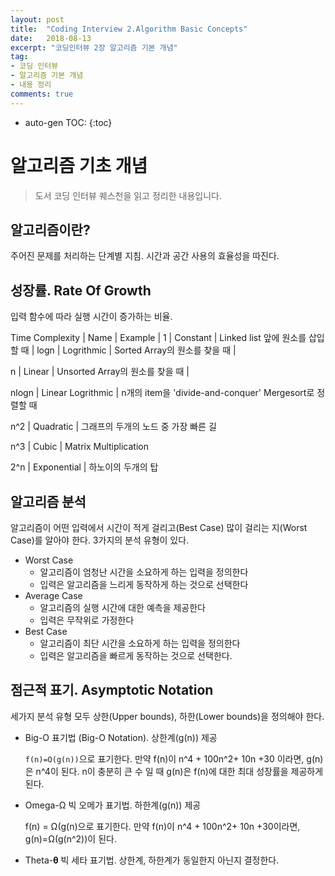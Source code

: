 ```yaml
---
layout: post
title:  "Coding Interview 2.Algorithm Basic Concepts"
date:   2018-08-13
excerpt: "코딩인터뷰 2장 알고리즘 기본 개념"
tag:
- 코딩 인터뷰
- 알고리즘 기본 개념
- 내용 정리
comments: true
---
```

* auto-gen TOC:
{:toc}

# 알고리즘 기초 개념

> 도서 코딩 인터뷰 퀘스천을 읽고 정리한 내용입니다.

## 알고리즘이란?

주어진 문제를 처리하는 단계별 지침. 시간과 공간 사용의 효율성을 따진다.

## 성장률. Rate Of Growth

입력 함수에 따라 실행 시간이 증가하는 비율.

Time Complexity | Name | Example |
1 | Constant | Linked list 앞에 원소를 삽입할 때  |
logn | Logrithmic | Sorted Array의 원소를 찾을 때 |

n | Linear | Unsorted Array의 원소를 찾을 때 |

nlogn | Linear Logrithmic | n개의 item을 'divide-and-conquer' Mergesort로 정렬할 때

n^2 | Quadratic | 그래프의 두개의 노드 중 가장 빠른 길

n^3 | Cubic | Matrix Multiplication

2^n | Exponential | 하노이의 두개의 탑

## 알고리즘 분석

알고리즘이 어떤 입력에서 시간이 적게 걸리고(Best Case) 많이 걸리는 지(Worst Case)를 알아야 한다. 3가지의 분석 유형이 있다.

- Worst Case
  - 알고리즘이 엄청난 시간을 소요하게 하는 입력을 정의한다
  - 입력은 알고리즘을 느리게 동작하게 하는 것으로 선택한다
- Average Case
  - 알고리즘의 실행 시간에 대한 예측을 제공한다
  - 입력은 무작위로 가정한다
- Best Case
  - 알고리즘이 최단 시간을 소요하게 하는 입력을 정의한다
  - 입력은 알고리즘을 빠르게 동작하는 것으로 선택한다.

## 점근적 표기. Asymptotic Notation

세가지 분석 유형 모두 상한(Upper bounds), 하한(Lower bounds)을 정의해야 한다.

- Big-O 표기법 (Big-O Notation). 상한계(g(n)) 제공

  `f(n)=O(g(n))`으로 표기한다. 만약 f(n)이 n^4 + 100n^2+ 10n +30 이라면, g(n)은  n^4이 된다. n이 충분히 큰 수 일 때 g(n)은 f(n)에 대한 최대 성장률을 제공하게 된다.

- Omega-Ω 빅 오메가 표기법. 하한계(g(n)) 제공

  f(n) = Ω(g(n)으로 표기한다. 만약 f(n)이 n^4 + 100n^2+ 10n +30이라면, g(n)=Ω(g(n^2))이 된다.

- Theta-𝛉 빅 세타 표기법. 상한계, 하한계가 동일한지 아닌지 결정한다.
